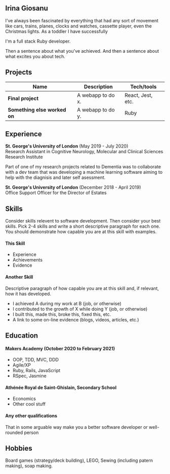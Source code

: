 ## Irina Giosanu
I've always been fascinated by everything that had any sort of movement like cars, trains, planes, clocks and watches, cassette player, even the Christmas lights. As a toddler I have successfully 



I'm a full stack Ruby developer.

Then a sentence about what you've achieved. And then a sentence about what excites you about tech.

## Projects

| Name                         | Description       | Tech/tools        |
| ---------------------------- | ----------------- | ----------------- |
| **Final project**            | A webapp to do x. | React, Jest, etc. |
| **Something else worked on** | A webapp to do y. | Ruby              |

## Experience

**St. George's University of London** (May 2019 - July 2020)  
Research Assistant in Cognitive Neurology, Molecular and Clinical Sciences Research Institute

Part of one of my research projects related to Dementia was to collaborate with a dev team that was developing a machine learning software aiming to help with the diagnisis and later self asessment.

**St. George's University of London** (December 2018 - April 2019)  
Office Support Officer for the Director of Estates


## Skills

Consider skills relevent to software development. Then consider your best skills. Pick 2-4 skills and write a short descriptive paragraph for each one. You should demonstrate how capable you are at this skill with examples.

#### This Skill

- Experience
- Achievements
- Evidence

#### Another Skill

Descriptive paragraph of how capable you are at this skill and, if relevant, how it has developed.

- I achieved A during my work at B (job, or otherwise)
- I contributed to the growth of X while doing Y (job, or otherwise)
- I built this, made this, broke this, fixed this, etc.
- A link to some on-line evidence (blogs, videos, articles, etc.)

## Education

#### Makers Academy (October 2020 to February 2021)

- OOP, TDD, MVC, DDD
- Agile/XP
- Ruby, Rails, JavaScript
- RSpec, Jasmine

#### Athénée Royal de Saint-Ghislain, Secondary School

- Economics
- Other cool stuff

#### Any other qualifications

That in some arguable way make you a better software developer or well-rounded person

## Hobbies

Board games (strategy/deck building), LEGO, Sewing (including patern making), soap making.
